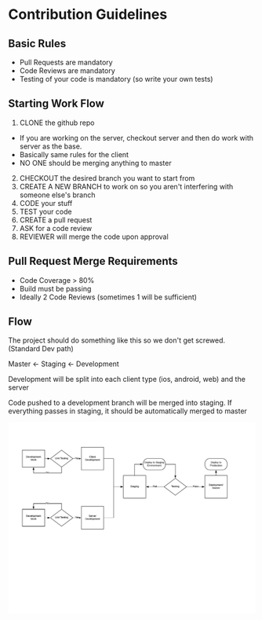 # Contribution Guidelines

## Basic Rules
- Pull Requests are mandatory
- Code Reviews are mandatory
- Testing of your code is mandatory (so write your own tests)

## Starting Work Flow
1. CLONE the github repo
- If you are working on the server, checkout server and then do work with server as the base.
- Basically same rules for the client
- NO ONE should be merging anything to master

2. CHECKOUT the desired branch you want to start from
3. CREATE A NEW BRANCH to work on so you aren't interfering with someone else's branch
4. CODE your stuff
5. TEST your code
6. CREATE a pull request
7. ASK for a code review
8. REVIEWER will merge the code upon approval

## Pull Request Merge Requirements
- Code Coverage > 80%
- Build must be passing
- Ideally 2 Code Reviews (sometimes 1 will be sufficient)

## Flow
The project should do something like this so we don't get screwed. (Standard Dev path)

Master <- Staging <- Development

Development will be split into each client type (ios, android, web) and the server

Code pushed to a development branch will be merged into staging. If everything passes in staging, it should be automatically merged to master

![flow diagram](https://github.com/JuiMin/HALP/blob/master/development-flow.jpeg)

